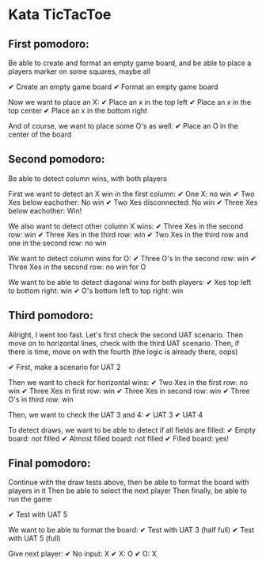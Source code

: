 # Kata TicTacToe

## First pomodoro:
Be able to create and format an empty game board,
and be able to place a players marker on some squares, maybe all

✔ Create an empty game board
✔ Format an empty game board

Now we want to place an X:
✔ Place an x in the top left
✔ Place an x in the top center
✔ Place an x in the bottom right

And of course, we want to place some O's as well:
✔ Place an O in the center of the board

## Second pomodoro:
Be able to detect column wins, with both players

First we want to detect an X win in the first column:
✔ One X: no win
✔ Two Xes below eachother: No win
✔ Two Xes disconnected: No win
✔ Three Xes below eachother: Win!

We also want to detect other column X wins:
✔ Three Xes in the second row: win
✔ Three Xes in the third row: win
✔ Two Xes in the third row and one in the second row: no win

We want to detect column wins for O:
✔ Three O's in the second row: win
✔ Three Xes in the second row: no win for O

We want to be able to detect diagonal wins for both players:
✔ Xes top left to bottom right: win
✔ O's bottom left to top right: win

## Third pomodoro:
Allright, I went too fast. Let's first check the second UAT scenario.
Then move on to horizontal lines, check with the third UAT scenario.
Then, if there is time, move on with the fourth (the logic is already there, oops)

✔ First, make a scenario for UAT 2

Then we want to check for horizontal wins:
✔ Two Xes in the first row: no win
✔ Three Xes in first row: win
✔ Three Xes in second row: win
✔ Three O's in third row: win

Then, we want to check the UAT 3 and 4:
✔ UAT 3
✔ UAT 4

To detect draws, we want to be able to detect if all fields are filled:
✔ Empty board: not filled
✔ Almost filled board: not filled
✔ Filled board: yes!

## Final pomodoro:
Continue with the draw tests above, then be able to format the board with players in it
Then be able to select the next player
Then finally, be able to run the game

✔ Test with UAT 5

We want to be able to format the board:
✔ Test with UAT 3 (half full)
✔ Test with UAT 5 (full)

Give next player:
✔ No input: X
✔ X: O
✔ O: X